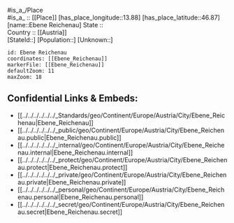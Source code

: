 ﻿---
location: [46.87,13.88] 
mapzoom: [7,12] 
mapmarker: city 
type: City
tags:
- geo/City


SpocWebEntityId: 29955
isDeleted: false
confidential: public

---
#is_a_/Place  
#is_a_ :: [[Place]] 
[has_place_longitude::13.88] 
[has_place_latitude::46.87] 
[name::Ebene Reichenau] 
State ::  
Country :: [[Austria]]  
[StateId::] 
[Population::] 
[Unknown::] 


```leaflet
id: Ebene Reichenau
coordinates: [[Ebene_Reichenau]] 
markerFile: [[Ebene_Reichenau]] 
defaultZoom: 11 
maxZoom: 18
```


## Confidential Links & Embeds: 
- [[../../../../../../_Standards/geo/Continent/Europe/Austria/City/Ebene_Reichenau|Ebene_Reichenau]] 
- [[../../../../../../_public/geo/Continent/Europe/Austria/City/Ebene_Reichenau.public|Ebene_Reichenau.public]] 
- [[../../../../../../_internal/geo/Continent/Europe/Austria/City/Ebene_Reichenau.internal|Ebene_Reichenau.internal]] 
- [[../../../../../../_protect/geo/Continent/Europe/Austria/City/Ebene_Reichenau.protect|Ebene_Reichenau.protect]] 
- [[../../../../../../_private/geo/Continent/Europe/Austria/City/Ebene_Reichenau.private|Ebene_Reichenau.private]] 
- [[../../../../../../_personal/geo/Continent/Europe/Austria/City/Ebene_Reichenau.personal|Ebene_Reichenau.personal]] 
- [[../../../../../../_secret/geo/Continent/Europe/Austria/City/Ebene_Reichenau.secret|Ebene_Reichenau.secret]] 
